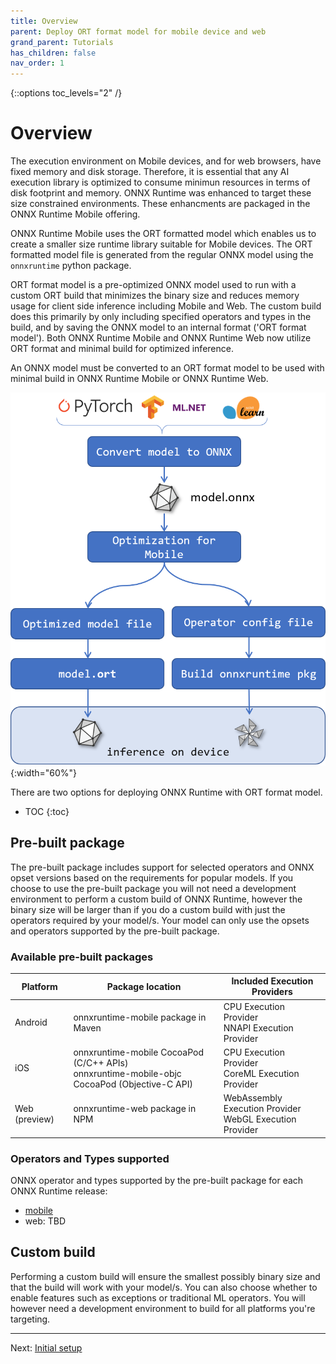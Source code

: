 ```yaml
---
title: Overview
parent: Deploy ORT format model for mobile device and web
grand_parent: Tutorials
has_children: false
nav_order: 1
---
```

{::options toc_levels="2" /}

# Overview

The execution environment on Mobile devices, and for web browsers, have fixed memory and disk storage. Therefore, it is essential that any AI execution library is optimized to consume minimun resources in terms of disk footprint and memory. ONNX Runtime was enhanced to target these size constrained environments. These enhancments are packaged in the ONNX Runtime Mobile offering. 

ONNX Runtime Mobile uses the ORT formatted model which enables us to create a smaller size runtime library suitable for Mobile devices. The ORT formatted model file is generated from the regular ONNX model using the `onnxruntime` python package. 

ORT format model is a pre-optimized ONNX model used to run with a custom ORT build that minimizes the binary size and reduces memory usage for client side inference including Mobile and Web. The custom build does this primarily by only including specified operators and types in the build, and by saving the ONNX model to an internal format ('ORT format model'). Both ONNX Runtime Mobile and ONNX Runtime Web now utilize ORT format and minimal build for optimized inference.

An ONNX model must be converted to an ORT format model to be used with minimal build in ONNX Runtime Mobile or ONNX Runtime Web.

![Steps to build for mobile platforms](../../../images/mobile.png){:width="60%"}

There are two options for deploying ONNX Runtime with ORT format model.

* TOC
{:toc}

## Pre-built package

The pre-built package includes support for selected operators and ONNX opset versions based on the requirements for popular models. If you choose to use the pre-built package you will not need a development environment to perform a custom build of ONNX Runtime, however the binary size will be larger than if you do a custom build with just the operators required by your model/s. Your model can only use the opsets and operators supported by the pre-built package.

### Available pre-built packages

| Platform | Package location | Included Execution Providers |
|----------|------------------|----------|
| Android | onnxruntime-mobile package in Maven  | CPU Execution Provider <br>NNAPI Execution Provider |
| iOS | onnxruntime-mobile CocoaPod (C/C++ APIs) <br>onnxruntime-mobile-objc CocoaPod (Objective-C API) | CPU Execution Provider <br>CoreML Execution Provider |
| Web (preview) | onnxruntime-web package in NPM | WebAssembly Execution Provider <br>WebGL Execution Provider |

### Operators and Types supported

ONNX operator and types supported by the pre-built package for each ONNX Runtime release:
- [mobile](../../reference/mobile/prebuilt-package)
- web: TBD

## Custom build

Performing a custom build will ensure the smallest possibly binary size and that the build will work with your model/s. You can also choose whether to enable features such as exceptions or traditional ML operators. You will however need a development environment to build for all platforms you're targeting.


-------
Next: [Initial setup](./initial-setup.md)
